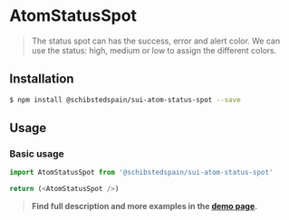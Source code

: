 # AtomStatusSpot

> The status spot can has the success, error and alert color.
> We can use the status: high, medium or low to assign the different colors.

<!-- ![](./assets/preview.png) -->

## Installation

```sh
$ npm install @schibstedspain/sui-atom-status-spot --save
```

## Usage

### Basic usage
```js
import AtomStatusSpot from '@schibstedspain/sui-atom-status-spot'

return (<AtomStatusSpot />)
```


> **Find full description and more examples in the [demo page](#).**
